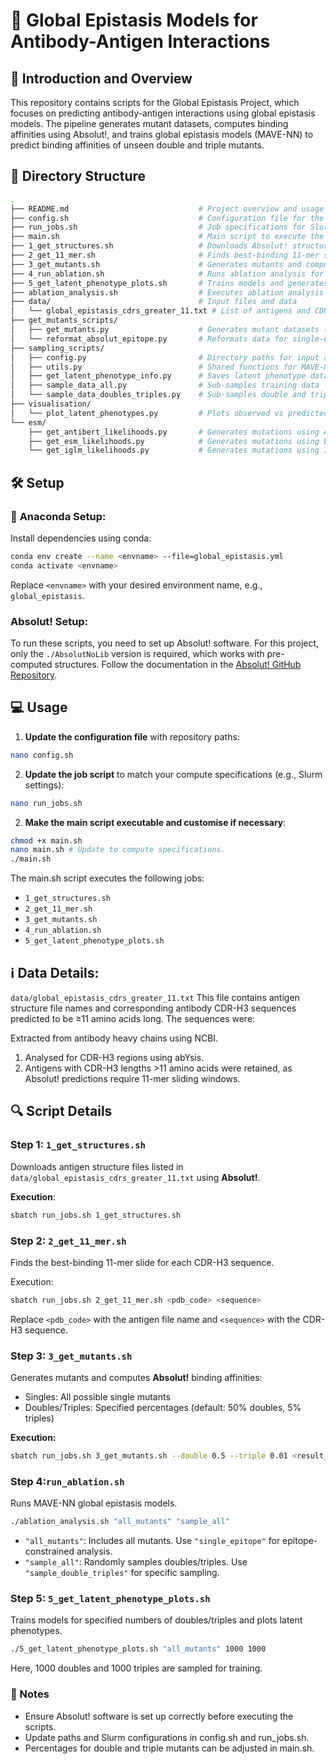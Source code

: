 # 🧬 Global Epistasis Models for Antibody-Antigen Interactions 

## 📖 Introduction and Overview 

This repository contains scripts for the Global Epistasis Project, which focuses on predicting antibody-antigen interactions using global epistasis models. The pipeline generates mutant datasets, computes binding affinities using Absolut!, and trains global epistasis models (MAVE-NN) to predict binding affinities of unseen double and triple mutants.

## 📂  Directory Structure
```bash
.
├── README.md                             # Project overview and usage instructions
├── config.sh                             # Configuration file for the pipeline (must be updated!)
├── run_jobs.sh                           # Job specifications for Slurm compute systems
├── main.sh                               # Main script to execute the entire pipeline
├── 1_get_structures.sh                   # Downloads Absolut! structure files for specified complexes
├── 2_get_11_mer.sh                       # Finds best-binding 11-mer slides for CDR-H3 sequences
├── 3_get_mutants.sh                      # Generates mutants and computes binding affinities
├── 4_run_ablation.sh                     # Runs ablation analysis for antigen complexes
├── 5_get_latent_phenotype_plots.sh       # Trains models and generates phenotype plots
├── ablation_analysis.sh                  # Executes ablation analysis Python script
├── data/                                 # Input files and data
│   └── global_epistasis_cdrs_greater_11.txt # List of antigens and CDR-H3 sequences >11 amino acids
├── get_mutants_scripts/
│   ├── get_mutants.py                    # Generates mutant datasets (singles, doubles, triples)
│   └── reformat_absolut_epitope.py       # Reformats data for single-epitope analysis
├── sampling_scripts/
│   ├── config.py                         # Directory paths for input and output
│   ├── utils.py                          # Shared functions for MAVE-NN models
│   ├── get_latent_phenotype_info.py      # Saves latent phenotype data for plotting
│   ├── sample_data_all.py                # Sub-samples training data
│   └── sample_data_doubles_triples.py    # Sub-samples double and triple mutants
├── visualisation/
│   └── plot_latent_phenotypes.py         # Plots observed vs predicted phenotypes
└── esm/
    ├── get_antibert_likelihoods.py       # Generates mutations using AntiBERT likelihoods
    ├── get_esm_likelihoods.py            # Generates mutations using ESM likelihoods
    └── get_iglm_likelihoods.py           # Generates mutations using IGLM likelihoods

```

## 🛠️ Setup

### 🐍 **Anaconda Setup:**
Install dependencies using conda:

```bash
conda env create --name <envname> --file=global_epistasis.yml
conda activate <envname>
```

Replace `<envname>` with your desired environment name, e.g., `global_epistasis`.

### **Absolut! Setup:**
To run these scripts, you need to set up Absolut! software. For this project, only the `./AbsolutNoLib` version is required, which works with pre-computed structures. Follow the documentation in the  [Absolut! GitHub Repository](https://github.com/csi-greifflab/Absolut).


## 💻 Usage
1. **Update the configuration file** with repository paths:
   
```bash
nano config.sh
```

2. **Update the job script** to match your compute specifications (e.g., Slurm settings):
   
```bash
nano run_jobs.sh
```

2. **Make the main script executable and customise if necessary**:
   
```bash
chmod +x main.sh
nano main.sh # Update to compute specifications.
./main.sh
```

The main.sh script executes the following jobs:

* `1_get_structures.sh`
* `2_get_11_mer.sh`
* `3_get_mutants.sh`
* `4_run_ablation.sh`
* `5_get_latent_phenotype_plots.sh`

## ℹ️ **Data Details**: 
`data/global_epistasis_cdrs_greater_11.txt`
This file contains antigen structure file names and corresponding antibody CDR-H3 sequences predicted to be ≥11 amino acids long. The sequences were:

Extracted from antibody heavy chains using NCBI.
1. Analysed for CDR-H3 regions using abYsis.
2. Antigens with CDR-H3 lengths >11 amino acids were retained, as Absolut! predictions require 11-mer sliding windows.

## 🔍 Script Details

### Step 1: `1_get_structures.sh`
Downloads antigen structure files listed in `data/global_epistasis_cdrs_greater_11.txt` using **Absolut!**.

**Execution**:
```bash
sbatch run_jobs.sh 1_get_structures.sh
```

### Step 2: `2_get_11_mer.sh`
Finds the best-binding 11-mer slide for each CDR-H3 sequence.

Execution:
```bash
sbatch run_jobs.sh 2_get_11_mer.sh <pdb_code> <sequence>
```
Replace `<pdb_code>` with the antigen file name and `<sequence>` with the CDR-H3 sequence.

### Step 3: `3_get_mutants.sh`
Generates mutants and computes **Absolut!** binding affinities:

* Singles: All possible single mutants
* Doubles/Triples: Specified percentages (default: 50% doubles, 5% triples)

**Execution:**
```bash
sbatch run_jobs.sh 3_get_mutants.sh --double 0.5 --triple 0.01 <result_file>
```

### Step 4:`run_ablation.sh`
Runs MAVE-NN global epistasis models.

```bash
./ablation_analysis.sh "all_mutants" "sample_all"
```

* `"all_mutants"`: Includes all mutants. Use `"single_epitope"` for epitope-constrained analysis.
* `"sample_all"`: Randomly samples doubles/triples. Use `"sample_double_triples"` for specific sampling.

### Step 5: `5_get_latent_phenotype_plots.sh`
Trains models for specified numbers of doubles/triples and plots latent phenotypes.

```bash
./5_get_latent_phenotype_plots.sh "all_mutants" 1000 1000
```
Here, 1000 doubles and 1000 triples are sampled for training.

### 📝 Notes
* Ensure Absolut! software is set up correctly before executing the scripts.
* Update paths and Slurm configurations in config.sh and run_jobs.sh.
* Percentages for double and triple mutants can be adjusted in main.sh.
